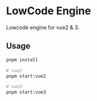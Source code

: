 # LowCode Engine

Lowcode engine for vue2 & 3.

## Usage

```sh
pnpm install

# vue2
pnpm start:vue2

# vue3
pnpm start:vue3
```
